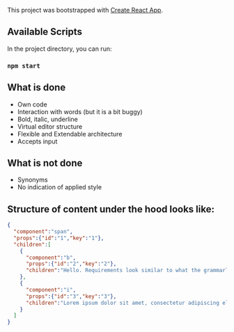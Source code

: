 This project was bootstrapped with [Create React App](https://github.com/facebook/create-react-app).

## Available Scripts

In the project directory, you can run:

### `npm start`

## What is done
- Own code
- Interaction with words (but it is a bit buggy)
- Bold, italic, underline
- Virtual editor structure
- Flexible and Extendable architecture
- Accepts input

## What is not done
- Synonyms
- No indication of applied style

## Structure of content under the hood looks like:
```json
{
  "component":"span",
  "props":{"id":"1","key":"1"},
  "children":[
    {
      "component":"b",
      "props":{"id":"2","key":"2"},
      "children":"Hello. Requirements look similar to what the grammarly editor is. "
    },
    {
      "component":"i",
      "props":{"id":"3","key":"3"},
      "children":"Lorem ipsum dolor sit amet, consectetur adipiscing elit, sed do eiusmod tempor incididunt ut labore et dolore magna aliqua. Ut enim ad minim veniam, quis nostrud exercitation ullamco laboris nisi ut aliquip ex ea commodo consequat. Duis aute irure dolor in reprehenderit in voluptate velit esse cillum dolore eu fugiat nulla pariatur. Excepteur sint occaecat cupidatat non proident, sunt in culpa qui officia deserunt mollit anim id est laborum"
    }
  ]
}
```

